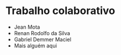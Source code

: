 # Trabalho colaborativo

- Jean Mota
- Renan Rodolfo da Silva
- Gabriel Demmer Maciel
- Mais alguém aqui
